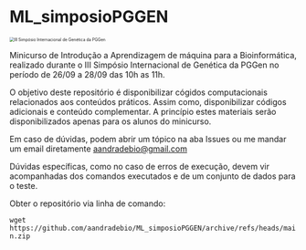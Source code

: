 # ML_simposioPGGEN

<img src="https://images.even3.com.br/6Nqsm_pEr16_zBk8JlWllyQTGPY=/1100x440/smart/even3.blob.core.windows.net/banner/24a27deoutubrode20221.5a8614a5ed82427a9fc7.png" alt="III Simpósio Internacional de Genética da PGGen" style="zoom:50%;" />

Minicurso de Introdução a Aprendizagem de máquina para a Bioinformática, realizado durante o III Simpósio Internacional de Genética da PGGen no período de 26/09 a 28/09 das 10h as 11h.

O objetivo deste repositório é disponibilizar cógidos computacionais relacionados aos conteúdos práticos. Assim como, disponibilizar códigos adicionais e conteúdo complementar.
A princípio estes materiais serão disponibilizados apenas para os alunos do minicurso. 

Em caso de dúvidas, podem abrir um tópico na aba Issues ou me mandar um email diretamente aandradebio@gmail.com

Dúvidas específicas, como no caso de erros de execução, devem vir acompanhadas dos comandos executados e de um conjunto de dados para o teste.

Obter o repositório via linha de comando:

`wget https://github.com/aandradebio/ML_simposioPGGEN/archive/refs/heads/main.zip`
